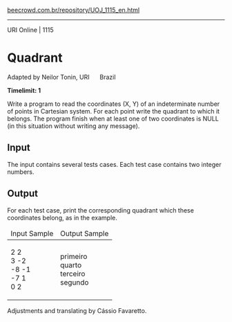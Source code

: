 <p><a href="https://www.beecrowd.com.br/repository/UOJ_1115_en.html">beecrowd.com.br/repository/UOJ_1115_en.html</a></p><hr>
<div>
  <span>URI Online | 1115</span>
  <h1>Quadrant</h1>
  <div><p>
     Adapted by Neilor Tonin, URI <img alt="" src="https://resources.beecrowd.com.br/gallery/images/flags/br.gif" style="width: 16px; height: 11px; "> Brazil</p>
  </div>
  <strong>Timelimit: 1</strong>
</div>
<div>
<div>
  <p>
   Write a program to read the coordinates (X, Y) of an indeterminate number of points in Cartesian system. For each point write the quadrant to which it belongs. The program finish when at least one of two coordinates is NULL (in this situation without writing any message).</p>
</div>
<h2>Input</h2>
<div>
  <p>
   The input contains several tests cases. Each test case contains two integer numbers.</p>
</div>
<h2>Output</h2>
<div>
  <p>
   For each test case, print the corresponding quadrant which these coordinates belong, as in the example.</p>
</div>
<div></div>
  <table>
    <thead>
      <tr>
        <td>Input Sample</td>
        <td>Output Sample</td>
      </tr>
    </thead>
    <tbody>
      <tr>
        <td>
          <p>
           2 2<br>
           3 -2<br>
           -8 -1<br>
           -7 1<br>
           0 2</p>
        </td>
        <td>
          <p>
           primeiro<br>
           quarto<br>
           terceiro<br>
           segundo</p>
        </td>
      </tr>
    </tbody>
  </table>
  <p>
   Adjustments and translating by Cássio Favaretto.</p>
</div>